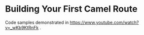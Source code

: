 # Building Your First Camel Route
Code samples demonstrated in https://www.youtube.com/watch?v=_wKb9KtRnFk .
